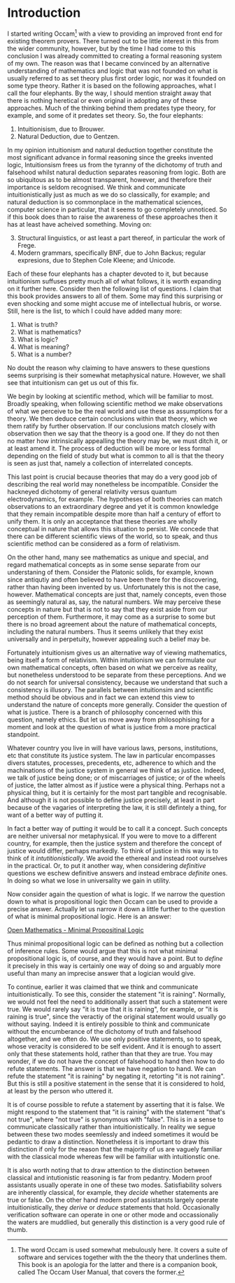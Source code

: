 # Introduction

I started writing Occam[^1] with a view to providing an improved front end for existing theorem provers.
There turned out to be little interest in this from the wider community, however, but by the time I had come to this conclusion I was already committed to creating a formal reasoning system of my own.
The reason was that I became convinced by an alternative understanding of mathematics and logic that was not founded on what is usually referred to as set theory plus first order logic, nor was it founded on some type theory. 
Rather it is based on the following approaches, what I call the four elephants.
By the way, I should mention straight away that there is nothing heretical or even original in adopting any of these approaches.
Much of the thinking behind them predates type theory, for example, and some of it predates set theory.
So, the four elephants:

1. Intuitionisism, due to Brouwer.
2. Natural Deduction, due to Gentzen.

In my opinion intuitionism and natural deduction together constitute the most significant advance in formal reasoning since the greeks invented logic,
Intuitionsism frees us from the tyranny of the dichotomy of truth and falsehood whilst natural deduction separates reasoning from logic.
Both are so ubiquitous as to be almost transparent, however, and therefore their importance is seldom recognised.
We think and communicate intuitionistically just as much as we do so classically, for example;
and natural deduction is so commonplace in the mathematical sciences, computer science in particular, that it seems to go completely unnoticed.
So if this book does than to raise the awareness of these approaches then it has at least have acheived something.
Moving on:

3. Structural linguistics, or ast least a part thereof, in particular the work of Frege.
4. Modern grammars, specifically BNF, due to John Backus; regular expresions, due to Stephen Cole Kleene; and Unicode. 

Each of these four elephants has a chapter devoted to it, but because intuitionism suffuses pretty much all of what follows, it is worth expanding on it further here.
Consider then the following list of questions.
I claim that this book provides answers to all of them.
Some may find this surprising or even shocking and some might accuse me of intellectual hubris, or worse.
Still, here is the list, to which I could have added many more:

1. What is truth?
2. What is mathematics?
3. What is logic?
4. What is meaning? 
5. What is a number?

No doubt the reason why claiming to have answers to these questions seems surprising is their somewhat metaphysical nature.
However, we shall see that intuitionism can get us out of this fix.

We begin by looking at scientific method, which will be familiar to most.
Broadly speaking, when following scientific method we make observations of what we perceive to be the real world and use these as assumptions for a theory.
We then deduce certain conclusions within that theory, which we them ratify by further observation.
If our conclusions match closely with observation then we say that the theory is a good one.
If they do not then no matter how intrinsically appealling the theory may be, we must ditch it, or at least amend it.
The process of deduction will be more or less formal depending on the field of study but what is common to all is that the theory is seen as just that, namely a collection of interrelated concepts.

This last point is crucial because theories that may do a very good job of describing the real world may nonetheless be incompatible.
Consider the hackneyed dichotomy of general relativity versus quantum electrodynamics, for example.
The hypotheses of both theories can match observations to an extraordinary degree and yet it is common knowledge that they remain incompatible despite more than half a century of effort to unify them.
It is only an acceptance that these theories are wholly conceptual in nature that allows this situation to persist.
We concede that there can be different scientific views of the world, so to speak, and thus scientific method can be considered as a form of relativism.

On the other hand, many see mathematics as unique and special, and regard mathematical concepts as in some sense separate from our understaning of them.
Consider the Platonic solids, for example, known since antiqutiy and often believed to have been there for the discovering, rather than having been invented by us.
Unfortunately this is not the case, however.
Mathematical concepts are just that, namely concepts, even those as seemingly natural as, say, the natural numbers.
We may perceive these concepts in nature but that is not to say that they exist aside from our perception of them.
Furthermore, it may come as a surprise to some but there is no broad agreement about the nature of mathematical concepts, including the natural numbers.
Thus it seems unlikely that they exist universally and in perpetuity, however appealing such a belief may be.

Fortunately intuitionism gives us an alternative way of viewing mathematics, being itself a form of relativism.
Within intuitionism we can formulate our own mathematical concepts, often based on what we perceive as reality, but nonetheless understood to be separate from these perceptions.
And we do not search for universal consistency, because we understand that such a consistency is illusory.
The parallels between intuitionsim and scientific method should be obvious and in fact we can extend this view to understand the nature of concepts more generally.
Consider the question of what is justice.
There is a branch of philosophy concerned with this question, namely ethics.
But let us move away from philosophising for a moment and look at the question of what is justice from a more practical standpoint.

Whatever country you live in will have various laws, persons, institutions, etc that constitute its justice system.
The law in particular encompasses divers statutes, processes, precedents, etc, adherence to which and the machinations of the justice system in general we think of as justice.
Indeed, we talk of justice being done; or of miscarriages of justice; or of the wheels of justice, the latter almost as if justice were a physical thing.
Perhaps not a physical thing, but it is certainly for the most part tangible and recognisable.
And although it is not possible to define justice precisely, at least in part because of the vagaries of interpreting the law, it is still defintely a thing, for want of a better way of putting it.


In fact a better way of putting it would be to call it a concept.
Such concepts are neither universal nor metaphysical.
If you were to move to a different country, for example, then the justice system and therefore the concept of justice would differ, perhaps markedly.
To think of justice in this way is to think of it *intutitionistically*.
We avoid the ethereal and instead root ourselves in the practical.
Or, to put it another way, when considering *definitive* questions we eschew definitive answers and instead embrace *definite* ones.
In doing so what we lose in universality we gain in utility.



Now consider again the question of what is logic.
If we narrow the question down to what is propositional logic then Occam can be used to provide a precise answer.
Actually let us narrow it down a little further to the question of what is minimal propositional logic.
Here is an answer:

[Open Mathematics - Minimal Propositinal Logic](https://openmathematics.org/package/minimal-propositional-logic)



Thus minimal propositional logic can be defined as nothing but a collection of inference rules.
Some would argue that this is not what minimal propositional logic is, of course, and they would have a point.
But to *define* it precisely in this way is certainly one way of doing so and arguably more useful than many an imprecise answer that a logician would give.

To continue, earlier it was claimed that we think and communicate intuitionistically.
To see this, consider the statement "it is raining".
Normally, we would not feel the need to additionally assert that such a statement were true.
We would rarely say "it is true that it is raining", for example, or "it is raining is true", since the veractiy of the original statement would usually go without saying.
Indeed it is entirely possible to think and communicate without the encumberance of the dichotomy of truth and falsehood altogether, and we often do.
We use only positive statements, so to speak, whose veracity is considered to be self evident.
And it is enough to assert only that these statements hold, rather than that they are true.
You may wonder, if we do not have the concept of falsehood to hand then how to do refute statements.
The answer is that we have negation to hand.
We can refute the statement "it is raining" by negating it, retorting "it is not raining".
But this is still a positive statement in the sense that it is considered to hold, at least by the person who uttered it.

It is of course possible to refute a statement by asserting that it is false.
We might respond to the statement that "it is raining" with the statement "that's not true", where "not true" is synonymous with "false".
This is in a sense to communicate classically rather than intuitionistically.
In reality we segue between these two modes seemlessly and indeed sometimes it would be pedantic to draw a distinction.
Nonetheless it is important to draw this distinction if only for the reason that the majority of us are vaguely familiar with the classical mode whereas few will be familiar with intuitionstic one.

It is also worth noting that to draw attention to the distinction between classical and intutionistic reasoning is far from pedantry.
Modern proof assistants usually operate in one of these two modes.
Satisfiability solvers are inherently classical, for example, they *decide* whether statements are true or false.
On the other hand modern proof assistansts largely operate intuitionistically, they *derive* or *deduce* statements that hold.
Occasionally verification software can operate in one or other mode and occassionaliy the waters are muddlied, but generally this distinction is a very good rule of thumb.

[^1]: The word Occam is used somewhat mebulously here.
It covers a suite of software and services together with the the theory that underlines them.
This book is an apologia for the latter and there is a companion book, called The Occam User Manual, that covers the former.
